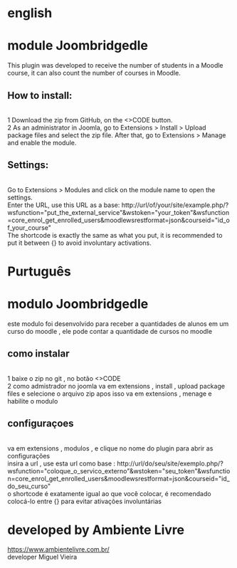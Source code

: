 # english
# module Joombridgedle 
This plugin was developed to receive the number of students in a Moodle course, it can also count the number of courses in Moodle.

## How to install:
<br> 1 Download the zip from GitHub, on the <>CODE button.<br/>
2 As an administrator in Joomla, go to Extensions > Install > Upload package files and select the zip file. After that, go to Extensions > Manage and enable the module.

## Settings:
<br> Go to Extensions > Modules and click on the module name to open the settings.<br/>
Enter the URL, use this URL as a base:
http://url/of/your/site/example.php/?wsfunction="put_the_external_service"&wstoken="your_token"&wsfunction=core_enrol_get_enrolled_users&moodlewsrestformat=json&courseid="id_of_your_course"
<br>The shortcode is exactly the same as what you put, it is recommended to put it between {} to avoid involuntary activations.<br/>

# Purtuguês
# modulo Joombridgedle 
este modulo foi desenvolvido para receber a quantidades de alunos em um curso do moodle , ele pode contar a quantidade de cursos no moodle 
## como instalar
<br> 1 baixe o zip no git , no botão <>CODE <br/>
2 como admistrador no joomla va em extensions , install , upload package files e selecione o arquivo zip
apos isso va em extensions , menage e habilite o modulo

## configuraçoes
<br> va em extensions , modulos , e clique no nome do plugin para abrir as configurações <br/>
insira a url , use esta url como base : http://url/do/seu/site/exemplo.php/?wsfunction="coloque_o_servico_externo"&wstoken="seu_token"&wsfunction=core_enrol_get_enrolled_users&moodlewsrestformat=json&courseid="id_do_seu_curso"
<br> o shortcode é exatamente igual ao que você colocar, é recomendado colocá-lo entre {} para evitar ativações involuntárias <br/>


# developed by Ambiente Livre
https://www.ambientelivre.com.br/
<br>developer Miguel Vieira</br>
